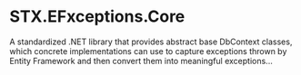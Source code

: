 # STX.EFxceptions.Core
A standardized .NET library that provides abstract base DbContext classes, which concrete implementations can use to capture exceptions thrown by Entity Framework and then convert them into meaningful exceptions...
